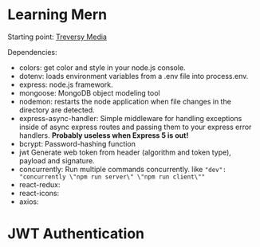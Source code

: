 # Learning Mern

Starting point: [Treversy Media](https://www.youtube.com/watch?v=-0exw-9YJBo)

Dependencies:

- colors: get color and style in your node.js console.
- dotenv: loads environment variables from a .env file into process.env.
- express: node.js framework.
- mongoose: MongoDB object modeling tool
- nodemon: restarts the node application when file changes in the directory are detected.
- express-async-handler: Simple middleware for handling exceptions inside of async express routes and passing them to your express error handlers. **Probably useless when Express 5 is out!**
- bcrypt: Password-hashing function
- jwt Generate web token from header (algorithm and token type), payload and signature.
- concurrently: Run multiple commands concurrently. like `"dev": "concurrently \"npm run server\" \"npm run client\""`
- react-redux:
- react-icons:
- axios:

# JWT Authentication

